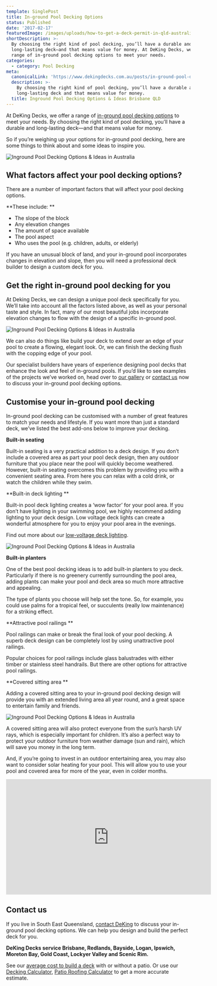```yaml
---
template: SinglePost
title: In-ground Pool Decking Options
status: Published
date: '2017-02-17'
featuredImage: /images/uploads/how-to-get-a-deck-permit-in-qld-australia.jpeg
shortDescription: >-
  By choosing the right kind of pool decking, you’ll have a durable and
  long-lasting deck—and that means value for money. At DeKing Decks, we offer a
  range of in-ground pool decking options to meet your needs. 
categories:
  - category: Pool Decking
meta:
  canonicalLink: 'https://www.dekingdecks.com.au/posts/in-ground-pool-decking-options/'
  description: >-
    By choosing the right kind of pool decking, you’ll have a durable and
    long-lasting deck and that means value for money.
  title: Inground Pool Decking Options & Ideas Brisbane QLD
---
```

At DeKing Decks, we offer a range of [in-ground pool decking options](https://www.dekingdecks.com.au/services/pool-decking/) to meet your needs. By choosing the right kind of pool decking, you’ll have a durable and long-lasting deck—and that means value for money.

So if you’re weighing up your options for in-ground pool decking, here are some things to think about and some ideas to inspire you.

![Inground Pool Decking Options & Ideas in Australia](/images/uploads/how-to-get-a-deck-permit-in-qld-australia.jpeg)

## What factors affect your pool decking options?

There are a number of important factors that will affect your pool decking options.

**These include:
**

* The slope of the block
* Any elevation changes
* The amount of space available
* The pool aspect
* Who uses the pool (e.g. children, adults, or elderly)

If you have an unusual block of land, and your in-ground pool incorporates changes in elevation and slope, then you will need a professional deck builder to design a custom deck for you.

## Get the right in-ground pool decking for you

At Deking Decks, we can design a unique pool deck specifically for you. We’ll take into account all the factors listed above, as well as your personal taste and style. In fact, many of our most beautiful jobs incorporate elevation changes to flow with the design of a specific in-ground pool.

![Inground Pool Decking Options & Ideas in Australia](/images/uploads/image-21.jpg)

We can also do things like build your deck to extend over an edge of your pool to create a flowing, elegant look. Or, we can finish the decking flush with the copping edge of your pool.

Our specialist builders have years of experience designing pool decks that enhance the look and feel of in-ground pools. If you’d like to see examples of the projects we’ve worked on, head over to [our gallery](https://www.dekingdecks.com.au/projects/) or [contact us](https://www.dekingdecks.com.au/contact/) now to discuss your in-ground pool decking options.

## Customise your in-ground pool decking

In-ground pool decking can be customised with a number of great features to match your needs and lifestyle. If you want more than just a standard deck, we’ve listed the best add-ons below to improve your decking.

**Built-in seating**

Built-in seating is a very practical addition to a deck design. If you don’t include a covered area as part your pool deck design, then any outdoor furniture that you place near the pool will quickly become weathered. However, built-in seating overcomes this problem by providing you with a convenient seating area. From here you can relax with a cold drink, or watch the children while they swim.

**Built-in deck lighting
**

Built-in pool deck lighting creates a ‘wow factor’ for your pool area. If you don’t have lighting in your swimming pool, we highly recommend adding lighting to your deck design. Low voltage deck lights can create a wonderful atmosphere for you to enjoy your pool area in the evenings.

Find out more about our [low-voltage deck lighting](https://www.dekingdecks.com.au/services/deck-accessories/).

![Inground Pool Decking Options & Ideas in Australia](/images/uploads/inground-pool-decking-options-ideas-in-australia.jpg)

**Built-in planters**

One of the best pool decking ideas is to add built-in planters to you deck. Particularly if there is no greenery currently surrounding the pool area, adding plants can make your pool and deck area so much more attractive and appealing.

The type of plants you choose will help set the tone. So, for example, you could use palms for a tropical feel, or succulents (really low maintenance) for a striking effect.

**Attractive pool railings
**

Pool railings can make or break the final look of your pool decking. A superb deck design can be completely lost by using unattractive pool railings.

Popular choices for pool railings include glass balustrades with either timber or stainless steel handrails. But there are other options for attractive pool railings.

**Covered sitting area
**

Adding a covered sitting area to your in-ground pool decking design will provide you with an extended living area all year round, and a great space to entertain family and friends.

![Inground Pool Decking Options & Ideas in Australia](/images/uploads/image-2.jpg)

A covered sitting area will also protect everyone from the sun’s harsh UV rays, which is especially important for children. It’s also a perfect way to protect your outdoor furniture from weather damage (sun and rain), which will save you money in the long term.

And, if you’re going to invest in an outdoor entertaining area, you may also want to consider solar heating for your pool. This will allow you to use your pool and covered area for more of the year, even in colder months.

<iframe src="https://www.youtube.com/embed/lBUuP6--OXM?rel=0" width="560" height="315" frameborder="0" allowfullscreen="allowfullscreen"></iframe>

## Contact us

If you live in South East Queensland, [contact DeKing](https://www.dekingdecks.com.au/contact/) to discuss your in-ground pool decking options. We can help you design and build the perfect deck for you.

**DeKing Decks service Brisbane, Redlands, Bayside, Logan, Ipswich, Moreton Bay, Gold Coast, Lockyer Valley and Scenic Rim.**

See our [average cost to build a deck](https://www.dekingdecks.com.au/posts/patio-installation-cost-timber-patio-and-roofing/) with or without a patio. Or use our [Decking Calculator](https://www.dekingdecks.com.au/quote-calculator/), [Patio Roofing Calculator](https://www.dekingdecks.com.au/quote-calculator/)  to get a more accurate estimate.
